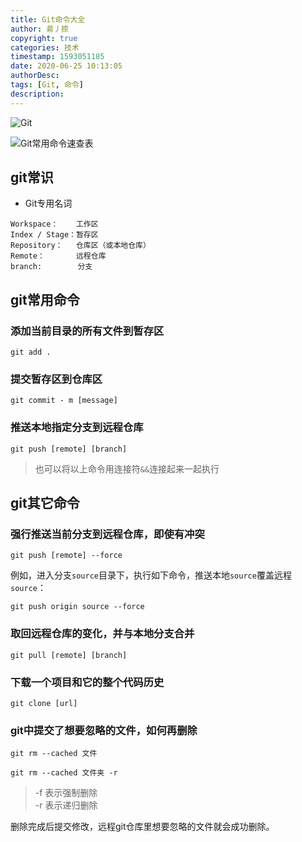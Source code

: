 ```yaml
---
title: Git命令大全
author: 昜丿捺
copyright: true
categories: 技术
timestamp: 1593051185
date: 2020-06-25 10:13:05
authorDesc:
tags: [Git, 命令]
description:
---
```

![Git](/img/screenshots/Git资源库图解.jpg)
<!-- more -->
![Git常用命令速查表](/img/screenshots/Git常用命令速查表.jpg)

## git常识
- Git专用名词
```
Workspace：    工作区
Index / Stage：暂存区
Repository：   仓库区（或本地仓库）
Remote：       远程仓库
branch:        分支
```

## git常用命令
### 添加当前目录的所有文件到暂存区
```
git add .
```
### 提交暂存区到仓库区
```
git commit - m [message]
```
### 推送本地指定分支到远程仓库
```
git push [remote] [branch]
```
> 也可以将以上命令用连接符`&&`连接起来一起执行

## git其它命令
### 强行推送当前分支到远程仓库，即使有冲突
```
git push [remote] --force
```
例如，进入分支`source`目录下，执行如下命令，推送本地`source`覆盖远程`source`：
```git
git push origin source --force
```
### 取回远程仓库的变化，并与本地分支合并
```
git pull [remote] [branch]
```
### 下载一个项目和它的整个代码历史
```
git clone [url]
```
### git中提交了想要忽略的文件，如何再删除
```
git rm --cached 文件
```
```
git rm --cached 文件夹 -r
```
> -f 表示强制删除  
> -r 表示递归删除

删除完成后提交修改，远程git仓库里想要忽略的文件就会成功删除。